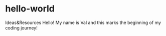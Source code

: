 # hello-world
Ideas&amp;Resources
Hello! My name is Val and this marks the beginning of my coding journey!
